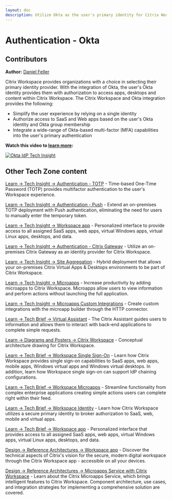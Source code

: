 ```yaml
---
layout: doc
description: Utilize Okta as the user's primary identity for Citrix Workspace
---
```

# Authentication - Okta

## Contributors

**Author:** [Daniel Feller](https://twitter.com/djfeller)

Citrix Workspace provides organizations with a choice in selecting their primary identity provider. With the integration of Okta, the user's Okta identity provides them with authorization to access apps, desktops and content within Citrix Workspace. The Citrix Workspace and Okta integration provides the following:

-  Simplify the user experience by relying on a single identity
-  Authorize access to SaaS and Web apps based on the user's Okta identity and Okta group membership
-  Integrate a wide-range of Okta-based multi-factor (MFA) capabilities into the user's primary authentication

**Watch this video to [learn more](https://www.youtube.com/watch?v=nXVp4xzVev0):**

[![Okta IdP Tech Insight](/en-us/tech-zone/learn/media/shared_video-placeholder.png)](https://www.youtube.com/watch?v=nXVp4xzVev0)

## Other Tech Zone content

[Learn -> Tech Insight -> Authentication - TOTP](/en-us/tech-zone/learn/tech-insights/authentication-totp.html) - Time-based One-Time Password (TOTP) provides multifactor authentication to the user's Workspace experience.

[Learn -> Tech Insight -> Authentication - Push](/en-us/tech-zone/learn/tech-insights/authentication-push.html) - Extend an on-premises TOTP deployment with Push authentication, eliminating the need for users to manually enter the temporary token.

[Learn -> Tech Insight -> Workspace app](/en-us/tech-zone/learn/tech-insights/workspace-app.html) - Personalized interface to provide access to all assigned SaaS apps, web apps, virtual Windows apps, virtual Linux apps, desktops, and data.

[Learn -> Tech Insight -> Authentication - Citrix Gateway](/en-us/tech-zone/learn/tech-insights/gateway-idp.html) - Utilize an on-premises Citrix Gateway as an identity provider for Citrix Workspace.

[Learn -> Tech Insight -> Site Aggregation](/en-us/tech-zone/learn/tech-insights/site-aggregation.html) - Hybrid deployment that allows your on-premises Citrix Virtual Apps & Desktops environments to be part of Citrix Workspace.

[Learn -> Tech Insight -> Microapps](/en-us/tech-zone/learn/tech-insights/microapps.html) - Increase productivity by adding microapps to Citrix Workspace. Microapps allow users to view information and perform actions without launching the full application.

[Learn -> Tech Insight -> Microapps Custom Integrations](/en-us/tech-zone/learn/tech-insights/microapps-custom-integrations.html) - Create custom integrations with the microapp builder through the HTTP connector.

[Learn -> Tech Brief -> Virtual Assistant](/en-us/tech-zone/learn/tech-briefs/virtual-assistant.html) - The Citrix Assistant guides users to information and allows them to interact with back-end applications to complete simple requests.

[Learn -> Diagrams and Posters -> Citrix Workspace](/en-us/tech-zone/learn/diagrams-posters/workspace.html) - Conceptual architecture drawing for Citrix Workspace.

[Learn -> Tech Brief -> Workspace Single Sign-On](/en-us/tech-zone/learn/tech-briefs/workspace-sso.html) - Learn how Citrix Workspace provides single sign-on capabilities to SaaS apps, web apps, mobile apps, Windows virtual apps and Windows virtual desktops. In addition, learn how Workspace single sign-on can support IdP chaining configurations.

[Learn -> Tech Brief -> Workspace Microapps](/en-us/tech-zone/learn/tech-briefs/workspace-microapps.html) - Streamline functionality from complex enterprise applications creating simple actions users can complete right within their feed.

[Learn -> Tech Brief -> Workspace Identity](/en-us/tech-zone/learn/tech-briefs/workspace-identity.html) - Learn how Citrix Workspace utilizes a secure primary identity to broker authorization to SaaS, web, mobile and virtual apps.

[Learn -> Tech Brief -> Workspace app](/en-us/tech-zone/learn/tech-briefs/workspace-app.html) - Personalized interface that provides access to all assigned SaaS apps, web apps, virtual Windows apps, virtual Linux apps, desktops, and data.

[Design -> Reference Architectures -> Workspace app](/en-us/tech-zone/design/reference-architectures/workspace-app.html) - Discover the technical aspects of Citrix's vision for the secure, modern digital workspace through the Citrix Workspace app - accessible on all your devices.

[Design -> Reference Architectures -> Microapps Service with Citrix Workspace](/en-us/tech-zone/design/reference-architectures/workspace-intelligence.html) - Learn about the Citrix Microapps Service, which brings intelligent features to Citrix Workspace. Component architecture, use cases, and integration strategies for implementing a comprehensive solution are covered.
